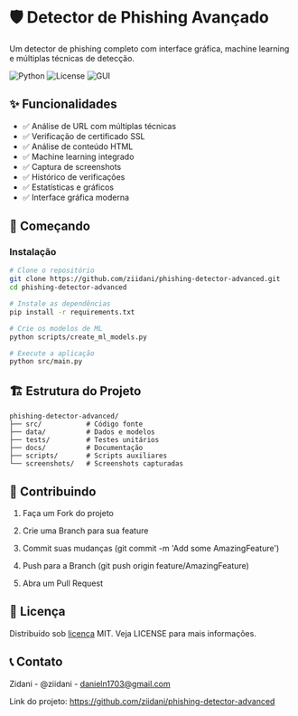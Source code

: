 # 🛡️ Detector de Phishing Avançado

Um detector de phishing completo com interface gráfica, machine learning e múltiplas técnicas de detecção.

![Python](https://img.shields.io/badge/Python-3.10%2B-blue)
![License](https://img.shields.io/badge/License-MIT-green)
![GUI](https://img.shields.io/badge/GUI-Tkinter-orange)

## ✨ Funcionalidades

- ✅ Análise de URL com múltiplas técnicas
- ✅ Verificação de certificado SSL
- ✅ Análise de conteúdo HTML
- ✅ Machine learning integrado
- ✅ Captura de screenshots
- ✅ Histórico de verificações
- ✅ Estatísticas e gráficos
- ✅ Interface gráfica moderna

## 🚀 Começando

### Instalação

```bash
# Clone o repositório
git clone https://github.com/ziidani/phishing-detector-advanced.git
cd phishing-detector-advanced

# Instale as dependências
pip install -r requirements.txt

# Crie os modelos de ML
python scripts/create_ml_models.py

# Execute a aplicação
python src/main.py
```

## 🏗️ Estrutura do Projeto
```text
phishing-detector-advanced/
├── src/           # Código fonte
├── data/          # Dados e modelos
├── tests/         # Testes unitários
├── docs/          # Documentação
├── scripts/       # Scripts auxiliares
└── screenshots/   # Screenshots capturadas
```
## 🤝 Contribuindo
1. Faça um Fork do projeto

2. Crie uma Branch para sua feature

3. Commit suas mudanças (git commit -m 'Add some AmazingFeature')

4. Push para a Branch (git push origin feature/AmazingFeature)

5. Abra um Pull Request

## 📄 Licença
Distribuído sob [licença]() MIT. Veja LICENSE para mais informações.

## 📞 Contato
Zidani - @ziidani - danieln1703@gmail.com

Link do projeto: https://github.com/ziidani/phishing-detector-advanced





